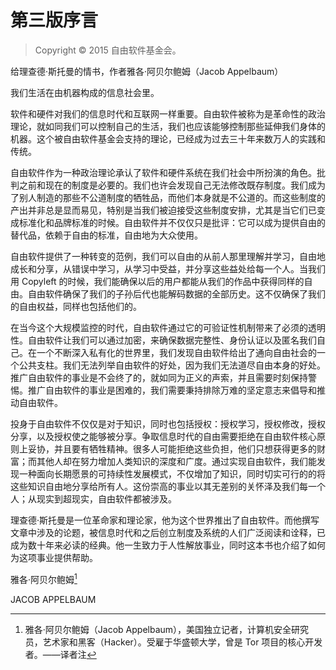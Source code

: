 # 第三版序言

>Copyright © 2015 自由软件基金会。

给理查德·斯托曼的情书，作者雅各·阿贝尔鲍姆（Jacob Appelbaum）

我们生活在由机器构成的信息社会里。

软件和硬件对我们的信息时代和互联网一样重要。自由软件被称为是革命性的政治理论，就如同我们可以控制自己的生活，我们也应该能够控制那些延伸我们身体的机器。这个被自由软件基金会支持的理论，已经成为过去三十年来数万人的实践和传统。

自由软件作为一种政治理论承认了软件和硬件系统在我们社会中所扮演的角色。批判之前和现在的制度是必要的。我们也许会发现自己无法修改既存制度。我们成为了别人制造的那些不公道制度的牺牲品，而他们本身就是不公道的。而这些制度的产出并非总是显而易见，特别是当我们被迫接受这些制度安排，尤其是当它们已变成标准化和品牌标准的时候。自由软件并不仅仅只是批评：它可以成为提供自由的替代品，依赖于自由的标准，自由地为大众使用。

自由软件提供了一种转变的范例，我们可以自由的从前人那里理解并学习，自由地成长和分享，从错误中学习，从学习中受益，并分享这些益处给每一个人。当我们用 Copyleft 的时候，我们能确保以后的用户都能从我们的作品中获得同样的自由。自由软件确保了我们的子孙后代也能解码数据的全部历史。这不仅确保了我们的自由权益，同样也包括他们的。

在当今这个大规模监控的时代，自由软件通过它的可验证性机制带来了必须的透明性。自由软件让我们可以通过加密，来确保数据完整性、身份认证以及匿名我们自己。在一个不断深入私有化的世界里，我们发现自由软件给出了通向自由社会的一个公共支柱。我们无法列举自由软件的好处，因为我们无法道尽自由本身的好处。推广自由软件的事业是不会终了的，就如同为正义的声索，并且需要时刻保持警惕。推广自由软件的事业是困难的，我们需要秉持排除万难的坚定意志来倡导和推动自由软件。

投身于自由软件不仅仅是对于知识，同时也包括授权：授权学习，授权修改，授权分享，以及授权使之能够被分享。争取信息时代的自由需要拒绝在自由软件核心原则上妥协，并且要有牺牲精神。很多人可能拒绝这些负担，他们只想获得更多的财富；而其他人却在努力增加人类知识的深度和广度。通过实现自由软件，我们能发现一种面向长期愿景的可持续性发展模式，不仅增加了知识，同时切实可行的的将这些知识自由地分享给所有人。这份崇高的事业以其无差别的关怀泽及我们每一个人；从现实到超现实，自由软件都被涉及。

理查德·斯托曼是一位革命家和理论家，他为这个世界推出了自由软件。而他撰写文章中涉及的论题，被信息时代和之后创立制度及系统的人们广泛阅读和诠释，已成为数十年来必读的经典。他一生致力于人性解放事业，同时这本书也介绍了如何为这项事业提供帮助。

雅各·阿贝尔鲍姆[^f3-1]

JACOB APPELBAUM

[^f3-1]: 雅各·阿贝尔鲍姆（Jacob Appelbaum），美国独立记者，计算机安全研究员，艺术家和黑客（Hacker）。受雇于华盛顿大学，曾是 Tor 项目的核心开发者。——译者注
